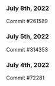 ### July 8th, 2022

Commit #261589

### July 5th, 2022

Commit #314353


### July 4th, 2022

Commit #72281
